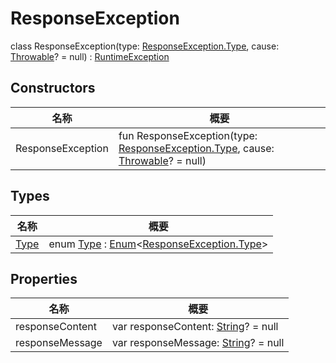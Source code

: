 # ResponseException


class ResponseException(type: [ResponseException.Type](-type/index.md), cause: [Throwable](https://kotlinlang.org/api/latest/jvm/stdlib/kotlin/-throwable/index.html)? = null) : [RuntimeException](https://docs.oracle.com/javase/8/docs/api/java/lang/RuntimeException.html)

## Constructors

| 名称 | 概要 |
|---|---|
| ResponseException | fun ResponseException(type: [ResponseException.Type](-type/index.md), cause: [Throwable](https://kotlinlang.org/api/latest/jvm/stdlib/kotlin/-throwable/index.html)? = null) |

## Types

| 名称 | 概要 |
|---|---|
| [Type](-type/index.md) | enum [Type](-type/index.md) : [Enum](https://kotlinlang.org/api/latest/jvm/stdlib/kotlin/-enum/index.html)&lt;[ResponseException.Type](-type/index.md)&gt; |

## Properties

| 名称 | 概要 |
|---|---|
| responseContent | var responseContent: [String](https://kotlinlang.org/api/latest/jvm/stdlib/kotlin/-string/index.html)? = null |
| responseMessage | var responseMessage: [String](https://kotlinlang.org/api/latest/jvm/stdlib/kotlin/-string/index.html)? = null |
